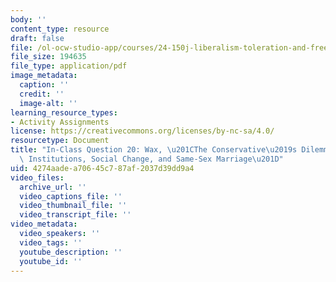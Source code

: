 ```yaml
---
body: ''
content_type: resource
draft: false
file: /ol-ocw-studio-app/courses/24-150j-liberalism-toleration-and-freedom-of-speech-fall-2023/mit24_150j_f23_question20.pdf
file_size: 194635
file_type: application/pdf
image_metadata:
  caption: ''
  credit: ''
  image-alt: ''
learning_resource_types:
- Activity Assignments
license: https://creativecommons.org/licenses/by-nc-sa/4.0/
resourcetype: Document
title: "In-Class Question 20: Wax, \u201CThe Conservative\u2019s Dilemma: Traditional\
  \ Institutions, Social Change, and Same-Sex Marriage\u201D"
uid: 4274aade-a706-45c7-87af-2037d39dd9a4
video_files:
  archive_url: ''
  video_captions_file: ''
  video_thumbnail_file: ''
  video_transcript_file: ''
video_metadata:
  video_speakers: ''
  video_tags: ''
  youtube_description: ''
  youtube_id: ''
---
```

